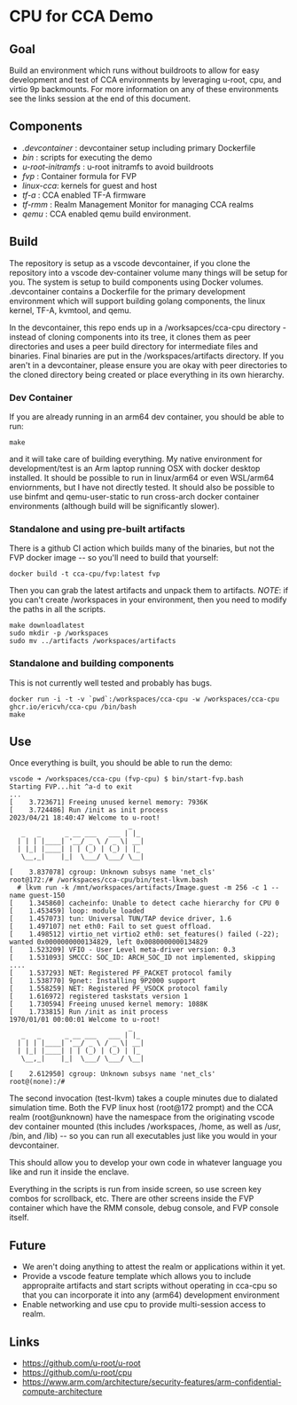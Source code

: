 # CPU for CCA Demo

## Goal

Build an environment which runs without buildroots to allow for easy development and test of CCA environments by leveraging u-root,
cpu, and virtio 9p backmounts.  For more information on any of these environments see the links session at the end of this document.

## Components

- _.devcontainer_ : devcontainer setup including primary Dockerfile 
- _bin_ : scripts for executing the demo
- _u-root-initramfs_ : u-root initramfs to avoid buildroots
- _fvp_ : Container formula for FVP
- _linux-cca_: kernels for guest and host
- _tf-a_ : CCA enabled TF-A firmware
- _tf-rmm_ : Realm Management Monitor for managing CCA realms
- _qemu_ : CCA enabled qemu build environment.

## Build

The repository is setup as a vscode devcontainer, if you clone the repository into a vscode dev-container volume many things will be setup for you.
The system is setup to build components using Docker volumes.  .devcontainer contains a Dockerfile for the primary development environment which will
support building golang components, the linux kernel, TF-A, kvmtool, and qemu.

In the devcontainer, this repo ends up in a /worksapces/cca-cpu directory - instead of cloning components into its tree, it clones them as peer directories
and uses a peer build directory for intermediate files and binaries.  Final binaries are put in the /workspaces/artifacts directory.  If you aren't in a 
devcontainer, please ensure you are okay with peer directories to the cloned directory being created or place everything in its own hierarchy.

### Dev Container

If you are already running in an arm64 dev container, you should be able to run:
```
make
```
and it will take care of building everything.  My native environment for development/test is an Arm laptop running OSX with docker desktop installed.
It should be possible to run in linux/arm64 or even WSL/arm64 enviornments, but I have not directly tested.  It should also be possible to use binfmt
and qemu-user-static to run cross-arch docker container environments (although build will be significantly slower).

### Standalone and using pre-built artifacts

There is a github CI action which builds many of the binaries, but not the FVP docker image -- so you'll need to build that yourself:
```
docker build -t cca-cpu/fvp:latest fvp
```
Then you can grab the latest artifacts and unpack them to artifacts.  _NOTE_: if you can't create /workspaces in your environment, then you need to modify the paths in all the scripts.
```
make downloadlatest
sudo mkdir -p /workspaces
sudo mv ../artifacts /workspaces/artifacts
```

### Standalone and building components

This is not currently well tested and probably has bugs.

```
docker run -i -t -v `pwd`:/workspaces/cca-cpu -w /workspaces/cca-cpu ghcr.io/ericvh/cca-cpu /bin/bash
make
``` 

## Use

Once everything is built, you should be able to run the demo:

```
vscode ➜ /workspaces/cca-cpu (fvp-cpu) $ bin/start-fvp.bash 
Starting FVP...hit ^a-d to exit
...
[    3.723671] Freeing unused kernel memory: 7936K
[    3.724486] Run /init as init process
2023/04/21 18:40:47 Welcome to u-root!
                              _
   _   _      _ __ ___   ___ | |_
  | | | |____| '__/ _ \ / _ \| __|
  | |_| |____| | | (_) | (_) | |_
   \__,_|    |_|  \___/ \___/ \__|

[    3.837078] cgroup: Unknown subsys name 'net_cls'
root@172:/# /workspaces/cca-cpu/bin/test-lkvm.bash
  # lkvm run -k /mnt/workspaces/artifacts/Image.guest -m 256 -c 1 --name guest-150
[    1.345860] cacheinfo: Unable to detect cache hierarchy for CPU 0
[    1.453459] loop: module loaded
[    1.457073] tun: Universal TUN/TAP device driver, 1.6
[    1.497107] net eth0: Fail to set guest offload.
[    1.498512] virtio_net virtio2 eth0: set_features() failed (-22); wanted 0x0000000000134829, left 0x0080000000134829
[    1.523209] VFIO - User Level meta-driver version: 0.3
[    1.531093] SMCCC: SOC_ID: ARCH_SOC_ID not implemented, skipping ....
[    1.537293] NET: Registered PF_PACKET protocol family
[    1.538770] 9pnet: Installing 9P2000 support
[    1.558259] NET: Registered PF_VSOCK protocol family
[    1.616972] registered taskstats version 1
[    1.730594] Freeing unused kernel memory: 1088K
[    1.733815] Run /init as init process
1970/01/01 00:00:01 Welcome to u-root!
                              _
   _   _      _ __ ___   ___ | |_
  | | | |____| '__/ _ \ / _ \| __|
  | |_| |____| | | (_) | (_) | |_
   \__,_|    |_|  \___/ \___/ \__|

[    2.612950] cgroup: Unknown subsys name 'net_cls'
root@(none):/# 
```

The second invocation (test-lkvm) takes a couple minutes due to dialated simulation time.
Both the FVP linux host (root@172 prompt) and the CCA realm (root@unknown) have the namespace
from the originating vscode dev container mounted (this includes /workspaces, /home, as well
as /usr, /bin, and /lib) -- so you can run all executables just like you would in your
devcontainer.

This should allow you to develop your own code in whatever language you like and run it inside
the enclave.

Everything in the scripts is run from inside screen, so use screen key combos for scrollback, etc.
There are other screens inside the FVP container which have the RMM console, debug console, and FVP console itself.

## Future

- We aren't doing anything to attest the realm or applications within it yet.
- Provide a vscode feature template which allows you to include appropraite artifacts and start scripts without operating in cca-cpu so that you can incorporate it into any (arm64) development environment
- Enable networking and use cpu to provide multi-session access to realm.

## Links

- https://github.com/u-root/u-root
- https://github.com/u-root/cpu
- https://www.arm.com/architecture/security-features/arm-confidential-compute-architecture